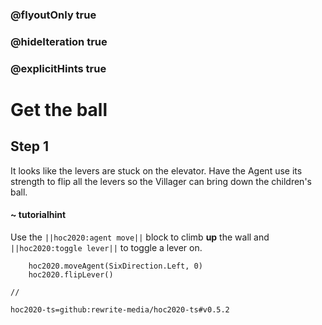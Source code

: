 ### @flyoutOnly true
### @hideIteration true
### @explicitHints true

# Get the ball

## Step 1
It looks like the levers are stuck on the elevator. Have the Agent use its strength to flip all the levers so the Villager can bring down the children's ball.


#### ~ tutorialhint 
Use the ``||hoc2020:agent move||`` block to climb **up** the wall and ``||hoc2020:toggle lever||`` to toggle a lever on.

```ghost
    hoc2020.moveAgent(SixDirection.Left, 0)
    hoc2020.flipLever()
```
```template
//
```
```package
hoc2020-ts=github:rewrite-media/hoc2020-ts#v0.5.2
```
